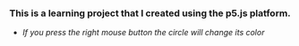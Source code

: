 ### This is a learning project that I created using the p5.js platform.

- _If you press the right mouse button the circle will change its color_
